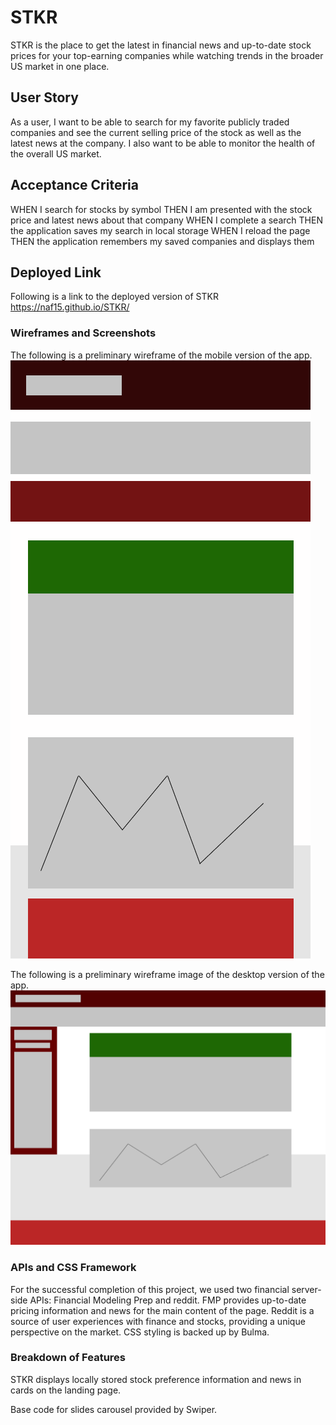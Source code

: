 # STKR

STKR is the place to get the latest in financial news and up-to-date stock prices for your top-earning companies while watching trends in the broader US market in one place.

## User Story

As a user, I want to be able to search for my favorite publicly traded companies and see the current selling price of the stock as well as the latest news at the company. I also want to be able to monitor the health of the overall US market.

## Acceptance Criteria

WHEN I search for stocks by symbol
THEN I am presented with the stock price and latest news about that company
WHEN I complete a search
THEN the application saves my search in local storage
WHEN I reload the page
THEN the application remembers my saved companies and displays them

## Deployed Link

Following is a link to the deployed version of STKR
https://naf15.github.io/STKR/

### Wireframes and Screenshots

The following is a preliminary wireframe of the mobile version of the app.
![](./wireframes/mobileSTKR.png)

The following is a preliminary wireframe image of the desktop version of the app.
![](./wireframes/desktopSTKR.png)

### APIs and CSS Framework

For the successful completion of this project, we used two financial server-side APIs: Financial Modeling Prep and reddit. FMP provides up-to-date pricing information and news for the main content of the page. Reddit is a source of user experiences with finance and stocks, providing a unique perspective on the market. CSS styling is backed up by Bulma.

### Breakdown of Features

STKR displays locally stored stock preference information and news in cards on the landing page.

Base code for slides carousel provided by Swiper.
